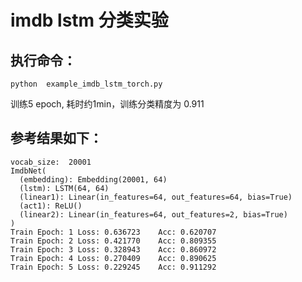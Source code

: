 # imdb lstm 分类实验

## 执行命令：

```
python  example_imdb_lstm_torch.py
```

训练5 epoch, 耗时约1min，训练分类精度为 0.911

## 参考结果如下：

```log
vocab_size:  20001
ImdbNet(
  (embedding): Embedding(20001, 64)
  (lstm): LSTM(64, 64)
  (linear1): Linear(in_features=64, out_features=64, bias=True)
  (act1): ReLU()
  (linear2): Linear(in_features=64, out_features=2, bias=True)
)
Train Epoch: 1 Loss: 0.636723    Acc: 0.620707
Train Epoch: 2 Loss: 0.421770    Acc: 0.809355
Train Epoch: 3 Loss: 0.328943    Acc: 0.860972
Train Epoch: 4 Loss: 0.270409    Acc: 0.890625
Train Epoch: 5 Loss: 0.229245    Acc: 0.911292
```

